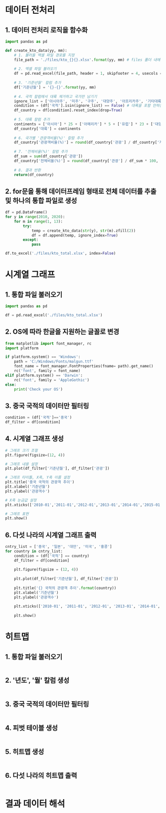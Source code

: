 # 데이터 전처리
## 1. 데이터 전처리 로직을 함수화
~~~python
import pandas as pd

def create_kto_data(yy, mm): 
    # 1. 불러올 엑셀 파일 경로를 지정
    file_path = './files/kto_{}{}.xlsx'.format(yy, mm) # files 폴더 내에 201001 ~ 201908까지 총 116개의 데이터 존재
    
    # 2. 엑셀 파일 불러오기
    df = pd.read_excel(file_path, header = 1, skipfooter = 4, usecols = 'A:G')
    
    # 3. '기준년월' 칼럼 추가
    df['기준년월'] = '{}-{}'.format(yy, mm)
    
    # 4. 국적 칼럼에서 대륙 제거하고 국가만 남기기
    ignore_list = ['아시아주', '미주', '구주', '대양주', '아프리카주', '기타대륙', '교포소계'] # 제거할 대륙명 생성
    condition = (df['국적'].isin(ignore_list) == False) # 대룍을 포함 안하는 조건
    df_country = df[condition].reset_index(drop=True)
    
    # 5. 대륙 칼럼 추가
    continents = ['아시아'] * 25 + ['아메리카'] * 5 + ['유럽'] * 23 + ['대양주'] * 3 + ['아프리카'] * 2 + ['기타대륙'] + ['교포']
    df_country['대륙'] = continents
    
    # 6. 국가별 '관광객비율(%)' 칼럼 추가
    df_country['관광객비율(%)'] = round(df_country['관광'] / df_country['계'] * 100, 1)
    
    # 7. '전체비율(%)' 칼럼 추가
    df_sum = sum(df_country['관광'])
    df_country['전체비율(%)'] = round(df_country['관광'] / df_sum * 100, 1)
    
    # 8. 결과 반환
    return(df_country)
~~~
## 2. for문을 통해 데이터프레임 형태로 전체 데이터를 추출 및 하나의 통합 파일로 생성
~~~python
df = pd.DataFrame()
for y in range(2010, 2020):
    for m in range(1, 13):
        try:
            temp = create_kto_data(str(y), str(m).zfill(2))
            df = df.append(temp, ignore_index=True)
        except:
            pass

df.to_excel('./files/kto_total.xlsx', index=False)
~~~

# 시계열 그래프
## 1. 통합 파일 불러오기
~~~python
import pandas as pd

df = pd.read_excel('./files/kto_total.xlsx')
~~~
## 2. OS에 따라 한글을 지원하는 글꼴로 변경
~~~python
from matplotlib import font_manager, rc
import platform

if platform.system() == 'Windows':
    path = 'C:/Windows/Fonts/malgun.ttf'
    font_name = font_manager.FontProperties(fname= path).get_name()
    rc('font', family = font_name)
elif platform.system() == 'Darwin':
    rc('font', family = 'AppleGothic')
else:
    print('Check your OS')
~~~
## 3. 중국 국적의 데이터만 필터링
~~~python
condition = (df['국적']=='중국')
df_filter = df[condition]
~~~
## 4. 시계열 그래프 생성
~~~python
# 그래프 크기 조절
plt.figure(figsize=(12, 4))

# 그래프 내용 설정
plt.plot(df_filter['기준년월'], df_filter['관광'])

# 그래프 타이틀, X축, Y축 이름 설정
plt.title('중국 국적의 관광객 추이')
plt.xlabel('기준년월')
plt.ylabel('관광객수')

# X축 눈금값 설정
plt.xticks(['2010-01','2011-01','2012-01','2013-01','2014-01','2015-01','2016-01','2017-01','2018-01','2019-01'])

# 그래프 표현
plt.show()
~~~
## 6. 다섯 나라의 시계열 그래프 출력
~~~python
cntry_list = ['중국', '일본', '대만', '미국', '홍콩']
for country in cntry_list:
    condition = (df['국적'] == country)
    df_filter = df[condition]
    
    plt.figure(figsize = (12, 4))
    
    plt.plot(df_filter['기준년월'], df_filter['관광'])
    
    plt.title('{} 국적의 관광객 추이'.format(country))
    plt.xlabel('기준년월')
    plt.ylabel('관광객수')
    
    plt.xticks(['2010-01', '2011-01', '2012-01', '2013-01', '2014-01', '2015-01', '2016-01', '2017-01', '2018-01', '2019-01'])
    
    plt.show()
~~~

# 히트맵
## 1. 통합 파일 불러오기
~~~python

~~~
## 2. '년도', '월' 칼럼 생성
~~~python

~~~
## 3. 중국 국적의 데이터만 필터링
~~~python

~~~
## 4. 피벗 테이블 생성
~~~python
~~~
## 5. 히트맵 생성
~~~python
~~~
## 6. 다섯 나라의 히트맵 출력
~~~python
~~~

# 결과 데이터 해석
